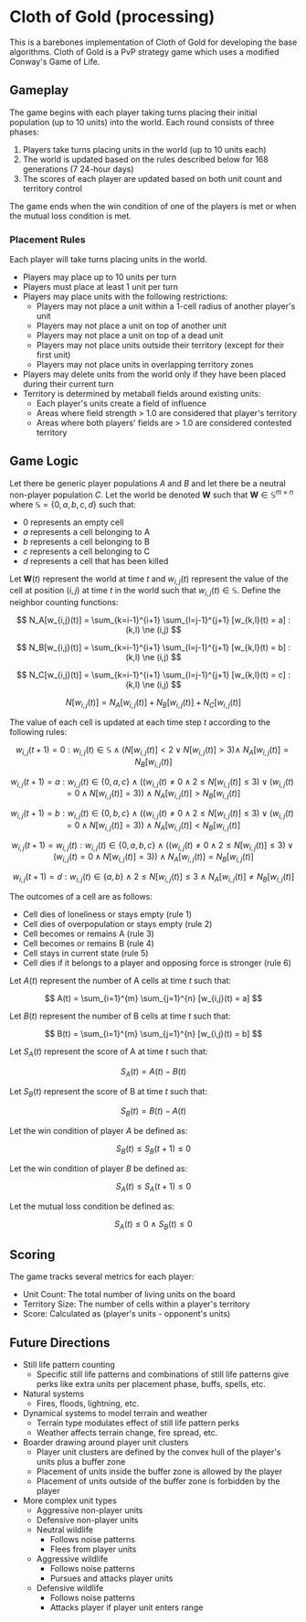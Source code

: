 # Cloth of Gold (processing)

This is a barebones implementation of Cloth of Gold for developing the base algorithms.
Cloth of Gold is a PvP strategy game which uses a modified Conway's Game of Life.

## Gameplay

The game begins with each player taking turns placing their initial population (up to 10 units) into the world.
Each round consists of three phases:

1. Players take turns placing units in the world (up to 10 units each)
2. The world is updated based on the rules described below for 168 generations (7 24-hour days)
3. The scores of each player are updated based on both unit count and territory control

The game ends when the win condition of one of the players is met or when the mutual loss condition is met.

### Placement Rules

Each player will take turns placing units in the world.

- Players may place up to 10 units per turn
- Players must place at least 1 unit per turn
- Players may place units with the following restrictions:
  - Players may not place a unit within a 1-cell radius of another player's unit
  - Players may not place a unit on top of another unit
  - Players may not place a unit on top of a dead unit
  - Players may not place units outside their territory (except for their first unit)
  - Players may not place units in overlapping territory zones
- Players may delete units from the world only if they have been placed during their current turn
- Territory is determined by metaball fields around existing units:
  - Each player's units create a field of influence
  - Areas where field strength > 1.0 are considered that player's territory
  - Areas where both players' fields are > 1.0 are considered contested territory

## Game Logic

Let there be generic player populations $A$ and $B$ and let there be a neutral non-player population $C$.
Let the world be denoted $\mathbf{W}$ such that $\mathbf{W} \in \mathbb{S}^{m \times n}$ where $\mathbb{S} = \{0, a, b, c, d\}$ such that:

- 0 represents an empty cell
- $a$ represents a cell belonging to A
- $b$ represents a cell belonging to B
- $c$ represents a cell belonging to C
- $d$ represents a cell that has been killed

Let $\mathbf{W}(t)$ represent the world at time $t$ and $w_{i,j}(t)$ represent the value of the cell at position $(i,j)$ at time $t$ in the world such that $w_{i,j}(t) \in \mathbb{S}$.
Define the neighbor counting functions:

$$
N_A[w_{i,j}(t)] = \sum_{k=i-1}^{i+1} \sum_{l=j-1}^{j+1} [w_{k,l}(t) = a] : (k,l) \ne (i,j)
$$

$$
N_B[w_{i,j}(t)] = \sum_{k=i-1}^{i+1} \sum_{l=j-1}^{j+1} [w_{k,l}(t) = b] : (k,l) \ne (i,j)
$$

$$
N_C[w_{i,j}(t)] = \sum_{k=i-1}^{i+1} \sum_{l=j-1}^{j+1} [w_{k,l}(t) = c] : (k,l) \ne (i,j)
$$

$$
N[w_{i,j}(t)] = N_A[w_{i,j}(t)] + N_B[w_{i,j}(t)] + N_C[w_{i,j}(t)]
$$

The value of each cell is updated at each time step $t$ according to the following rules:

$$
w_{i,j}(t+1) = 0 : w_{i,j}(t) \in \mathbb{S} \ \land \ (N[w_{i,j}(t)] < 2 \lor N[w_{i,j}(t)] > 3) \land \ N_A[w_{i,j}(t)] = N_B[w_{i,j}(t)]
$$

$$
w_{i,j}(t+1) = a : w_{i,j}(t) \in \{0, a, c\} \ \land \ ((w_{i,j}(t) \ne 0 \land 2 \le N[w_{i,j}(t)] \le 3) \lor (w_{i,j}(t) = 0 \land N[w_{i,j}(t)] = 3)) \ \land \ N_A[w_{i,j}(t)] > N_B[w_{i,j}(t)]
$$

$$
w_{i,j}(t+1) = b : w_{i,j}(t) \in \{0, b, c\} \ \land \ ((w_{i,j}(t) \ne 0 \land 2 \le N[w_{i,j}(t)] \le 3) \lor (w_{i,j}(t) = 0 \land N[w_{i,j}(t)] = 3)) \ \land \ N_A[w_{i,j}(t)] < N_B[w_{i,j}(t)]
$$

$$
w_{i,j}(t+1) = w_{i,j}(t) : w_{i,j}(t) \in \{0, a, b, c\} \ \land \ ((w_{i,j}(t) \ne 0 \land 2 \le N[w_{i,j}(t)] \le 3) \lor (w_{i,j}(t) = 0 \land N[w_{i,j}(t)] = 3)) \ \land \ N_A[w_{i,j}(t)] = N_B[w_{i,j}(t)]
$$

$$
w_{i,j}(t+1) = d : w_{i,j}(t) \in \{a, b\} \ \land \ 2 \le N[w_{i,j}(t)] \le 3 \ \land \ N_A[w_{i,j}(t)] \ne N_B[w_{i,j}(t)]
$$

The outcomes of a cell are as follows:

- Cell dies of loneliness or stays empty (rule 1)
- Cell dies of overpopulation or stays empty (rule 2)
- Cell becomes or remains A (rule 3)
- Cell becomes or remains B (rule 4)
- Cell stays in current state (rule 5)
- Cell dies if it belongs to a player and opposing force is stronger (rule 6)

Let $A(t)$ represent the number of A cells at time $t$ such that:

$$
A(t) = \sum_{i=1}^{m} \sum_{j=1}^{n} [w_{i,j}(t) = a]
$$

Let $B(t)$ represent the number of B cells at time $t$ such that:

$$
B(t) = \sum_{i=1}^{m} \sum_{j=1}^{n} [w_{i,j}(t) = b]
$$

Let $S_A(t)$ represent the score of A at time $t$ such that:

$$
S_A(t) = A(t) - B(t)
$$

Let $S_B(t)$ represent the score of B at time $t$ such that:

$$
S_B(t) = B(t) - A(t)
$$

Let the win condition of player $A$ be defined as:

$$
S_B(t) \le S_B(t+1) \le 0
$$

Let the win condition of player $B$ be defined as:

$$
S_A(t) \le S_A(t+1) \le 0
$$

Let the mutual loss condition be defined as:

$$
S_A(t) \le 0 \ \land \ S_B(t) \le 0
$$

## Scoring

The game tracks several metrics for each player:

- Unit Count: The total number of living units on the board
- Territory Size: The number of cells within a player's territory
- Score: Calculated as (player's units - opponent's units)

## Future Directions

- Still life pattern counting
  - Specific still life patterns and combinations of still life patterns give perks like extra units per placement phase, buffs, spells, etc.
- Natural systems
  - Fires, floods, lightning, etc.
- Dynamical systems to model terrain and weather
  - Terrain type modulates effect of still life pattern perks
  - Weather affects terrain change, fire spread, etc.
- Boarder drawing around player unit clusters
  - Player unit clusters are defined by the convex hull of the player's units plus a buffer zone
  - Placement of units inside the buffer zone is allowed by the player
  - Placement of units outside of the buffer zone is forbidden by the player
- More complex unit types
  - Aggressive non-player units
  - Defensive non-player units
  - Neutral wildlife
    - Follows noise patterns
    - Flees from player units
  - Aggressive wildlife
    - Follows noise patterns
    - Pursues and attacks player units
  - Defensive wildlife
    - Follows noise patterns
    - Attacks player if player unit enters range
